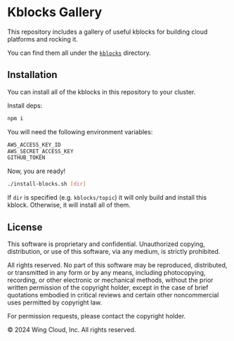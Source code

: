 # Kblocks Gallery

This repository includes a gallery of useful kblocks for building cloud platforms and rocking it.

You can find them all under the [`kblocks`](./kblocks/) directory.

## Installation

You can install all of the kblocks in this repository to your cluster.

Install deps:

```sh
npm i
```

You will need the following environment variables:

```sh
AWS_ACCESS_KEY_ID
AWS_SECRET_ACCESS_KEY
GITHUB_TOKEN
```

Now, you are ready!

```sh
./install-blocks.sh [dir]
```

If `dir` is specified (e.g. `kblocks/topic`) it will only build and install this kblock. Otherwise, it will install all of them.

## License

This software is proprietary and confidential. Unauthorized copying, distribution, or use of this software, via any medium, is strictly prohibited.

All rights reserved. No part of this software may be reproduced, distributed, or transmitted in any form or by any means, including photocopying, recording, or other electronic or mechanical methods, without the prior written permission of the copyright holder, except in the case of brief quotations embodied in critical reviews and certain other noncommercial uses permitted by copyright law.

For permission requests, please contact the copyright holder.

© 2024 Wing Cloud, Inc. All rights reserved.
